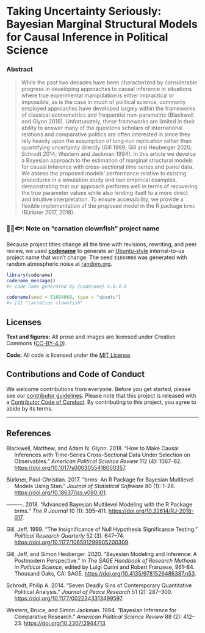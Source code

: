
<!-- README.md is generated from README.Rmd. Please edit that file -->

# Taking Uncertainty Seriously: Bayesian Marginal Structural Models for Causal Inference in Political Science

<!-- badges: start -->
<!-- badges: end -->

### Abstract

> While the past two decades have been characterized by considerable
> progress in developing approaches to causal inference in situations
> where true experimental manipulation is either impractical or
> impossible, as is the case in much of political science, commonly
> employed approaches have developed largely within the frameworks of
> classical econometrics and frequentist non-parametric (Blackwell and
> Glynn 2018). Unfortunately, these frameworks are limited in their
> ability to answer many of the questions scholars of international
> relations and comparative politics are often interested in since they
> rely heavily upon the assumption of long-run replication rather than
> quantifying uncertainty directly (Gill 1999; Gill and Heuberger 2020;
> Schrodt 2014; Western and Jackman 1994). In this article we develop a
> Bayesian approach to the estimation of marginal structural models for
> causal inference with cross-sectional time series and panel data. We
> assess the proposed models’ performance relative to existing
> procedures in a simulation study and two empirical examples,
> demonstrating that our approach performs well in terms of recovering
> the true parameter values while also lending itself to a more direct
> and intuitive interpretation. To ensure accessibility, we provide a
> flexible implementation of the proposed model in the R package `brms`
> (Bürkner 2017, 2018).

### 🌸🤡🐟: Note on “carnation clownfish” project name

Because project titles change all the time with revisions, rewriting,
and peer review, we used [**codename**](http://svmiller.com/codename/)
to generate an
[Ubuntu-style](https://wiki.ubuntu.com/DevelopmentCodeNames)
internal-to-us project name that won’t change. The seed `51684068` was
generated with random atmospheric noise at
[random.org](https://www.random.org/).

``` r
library(codename)
codename_message()
#> code name generated by {codename} v.0.4.0

codename(seed = 51684068, type = "ubuntu")
#> [1] "carnation clownfish"
```

## Licenses

**Text and figures:** All prose and images are licensed under Creative
Commons ([CC-BY-4.0](http://creativecommons.org/licenses/by/4.0/)).

**Code:** All code is licensed under the [MIT License](LICENSE.md).

## Contributions and Code of Conduct

We welcome contributions from everyone. Before you get started, please
see our [contributor guidelines](CONTRIBUTING.md). Please note that this
project is released with a [Contributor Code of
Conduct](https://contributor-covenant.org/version/2/0/CODE_OF_CONDUCT.html).
By contributing to this project, you agree to abide by its terms.

------------------------------------------------------------------------

## References

<div id="refs" class="references csl-bib-body hanging-indent">

<div id="ref-BlackwellGlynn:2018" class="csl-entry">

Blackwell, Matthew, and Adam N. Glynn. 2018. “How to Make Causal
Inferences with Time-Series Cross-Sectional Data Under Selection on
Observables.” *American Political Science Review* 112 (4): 1067–82.
<https://doi.org/10.1017/s0003055418000357>.

</div>

<div id="ref-Burkner:2017" class="csl-entry">

Bürkner, Paul-Christian. 2017. “<span class="nocase">brms</span>: An R
Package for Bayesian Multilevel Models Using Stan.” *Journal of
Statistical Software* 80 (1): 1–28.
<https://doi.org/10.18637/jss.v080.i01>.

</div>

<div id="ref-Burkner:2018" class="csl-entry">

———. 2018. “Advanced Bayesian Multilevel Modeling with the R Package
<span class="nocase">brms</span>.” *The R Journal* 10 (1): 395–411.
<https://doi.org/10.32614/RJ-2018-017>.

</div>

<div id="ref-Gill:1999" class="csl-entry">

Gill, Jeff. 1999. “The Insignificance of Null Hypothesis Significance
Testing.” *Political Research Quarterly* 52 (3): 647–74.
<https://doi.org/10.1177/106591299905200309>.

</div>

<div id="ref-GillHeuberger:2020" class="csl-entry">

Gill, Jeff, and Simon Heuberger. 2020. “Bayesian Modeling and Inference:
A Postmodern Perspective.” In *The SAGE Handbook of Research Methods in
Political Science*, edited by Luigi Curini and Robert Franzese, 961–84.
Thousand Oaks, CA: SAGE. <https://doi.org/10.4135/9781526486387.n53>.

</div>

<div id="ref-Schrodt:2014" class="csl-entry">

Schrodt, Philip A. 2014. “Seven Deadly Sins of Contemporary Quantitative
Political Analysis.” *Journal of Peace Research* 51 (2): 287–300.
<https://doi.org/10.1177/0022343313499597>.

</div>

<div id="ref-WesternJackman:1994" class="csl-entry">

Western, Bruce, and Simon Jackman. 1994. “Bayesian Inference for
Comparative Research.” *American Political Science Review* 88 (2):
412–23. <https://doi.org/10.2307/2944713>.

</div>

</div>

